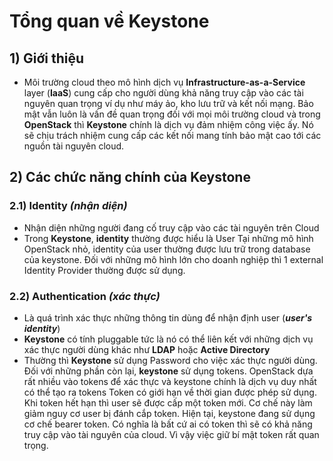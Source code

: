 # Tổng quan về Keystone
## **1) Giới thiệu**
- Môi trường cloud theo mô hình dịch vụ **Infrastructure-as-a-Service** layer (**IaaS**) cung cấp cho người dùng khả năng truy cập vào các tài nguyên quan trọng ví dụ như máy ảo, kho lưu trữ và kết nối mạng. Bảo mật vẫn luôn là vấn đề quan trọng đối với mọi môi trường cloud và trong **OpenStack** thì **Keystone** chính là dịch vụ đảm nhiệm công việc ấy. Nó sẽ chịu trách nhiệm cung cấp các kết nối mang tính bảo mật cao tới các nguồn tài nguyên cloud.
## **2) Các chức năng chính của Keystone**
### **2.1) Identity *(nhận diện)***
- Nhận diện những người đang cố truy cập vào các tài nguyên trên Cloud
- Trong **Keystone**, **identity** thường được hiểu là User
Tại những mô hình OpenStack nhỏ, identity của user thường được lưu trữ trong database của keystone. Đối với những mô hình lớn cho doanh nghiệp thì 1 external Identity Provider thường được sử dụng.
### **2.2) Authentication *(xác thực)***
- Là quá trình xác thực những thông tin dùng để nhận định user (***user's identity***)
- **Keystone** có tính pluggable tức là nó có thể liên kết với những dịch vụ xác thực người dùng khác như **LDAP** hoặc **Active Directory**
- Thường thì **Keystone** sử dụng Password cho việc xác thực người dùng. Đối với những phần còn lại, **keystone** sử dụng tokens.
OpenStack dựa rất nhiều vào tokens để xác thực và keystone chính là dịch vụ duy nhất có thể tạo ra tokens
Token có giới hạn về thời gian được phép sử dụng. Khi token hết hạn thì user sẽ được cấp một token mới. Cơ chế này làm giảm nguy cơ user bị đánh cắp token.
Hiện tại, keystone đang sử dụng cơ chế bearer token. Có nghĩa là bất cứ ai có token thì sẽ có khả năng truy cập vào tài nguyên của cloud. Vì vậy việc giữ bí mật token rất quan trọng.